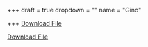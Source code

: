 +++
draft = true
dropdown = ""
name = "Gino"

+++
[Download File](https://www.keix.com/ "Download File")

[Download File](https://www.keix.com/ "Download File")